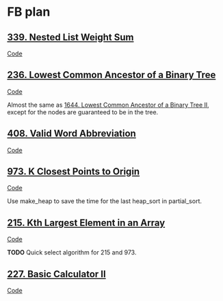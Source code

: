 # FB plan

## [339. Nested List Weight Sum](https://leetcode.com/problems/nested-list-weight-sum/description/)

[Code](../src/339.nested-list-weight-sum.cpp)


## [236. Lowest Common Ancestor of a Binary Tree](https://leetcode.com/problems/lowest-common-ancestor-of-a-binary-tree/)

[Code](../src/236.lowest-common-ancestor-of-a-binary-tree.cpp)

Almost the same as [1644. Lowest Common Ancestor of a Binary Tree II](https://leetcode.com/problems/lowest-common-ancestor-of-a-binary-tree-ii/), except for the nodes are guaranteed to be in the tree.


## [408. Valid Word Abbreviation](https://leetcode.com/problems/valid-word-abbreviation/)

[Code](../src/408.valid-word-abbreviation.cpp)


## [973. K Closest Points to Origin](https://leetcode.com/problems/k-closest-points-to-origin/description/)

[Code](../src/973.k-closest-points-to-origin.cpp)

Use make_heap to save the time for the last heap_sort in partial_sort.


## [215. Kth Largest Element in an Array](https://leetcode.com/problems/kth-largest-element-in-an-array/description/)

[Code](../src/215.kth-largest-element-in-an-array.cpp)

__TODO__ Quick select algorithm for 215 and 973.


## [227. Basic Calculator II](https://leetcode.com/problems/basic-calculator-ii/)

[Code](../src/227.basic-calculator-ii.cpp)
